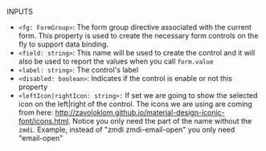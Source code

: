 INPUTS

* ```<fg: FormGroup>```: The form group directive associated with the current form. This property is used to create the necessary form controls on the fly to support data binding.
* `<field: string>`: This name will be used to create the control and it will also be used to report the values when you call `form.value`
* `<label: string>`: The control's label
* `<disabled: boolean>`: Indicates if the control is enable or not
this property
* `<leftIcon|rightIcon: string>:` If set we are going to show the selected icon on the left|right of the control. The icons we are using are coming from here: http://zavoloklom.github.io/material-design-iconic-font/icons.html. Notice you only need the part of the name without the `zmdi`. Example, instead of "zmdi zmdi-email-open" you only need "email-open"
